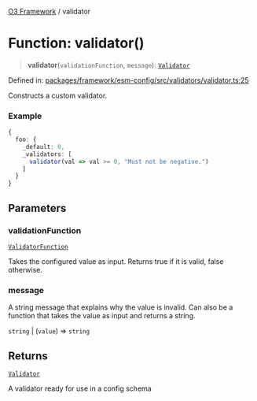 [O3 Framework](../API.md) / validator

# Function: validator()

> **validator**(`validationFunction`, `message`): [`Validator`](../type-aliases/Validator.md)

Defined in: [packages/framework/esm-config/src/validators/validator.ts:25](https://github.com/its-kios09/openmrs-esm-core/blob/main/packages/framework/esm-config/src/validators/validator.ts#L25)

Constructs a custom validator.

### Example

```typescript
{
  foo: {
    _default: 0,
    _validators: [
      validator(val => val >= 0, "Must not be negative.")
    ]
  }
}
```

## Parameters

### validationFunction

[`ValidatorFunction`](../type-aliases/ValidatorFunction.md)

Takes the configured value as input. Returns true
   if it is valid, false otherwise.

### message

A string message that explains why the value is invalid. Can
   also be a function that takes the value as input and returns a string.

`string` | (`value`) => `string`

## Returns

[`Validator`](../type-aliases/Validator.md)

A validator ready for use in a config schema
